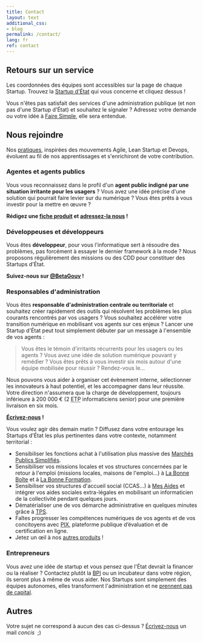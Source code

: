 ```yaml
---
title: Contact
layout: text
additional_css:
- blog
permalink: /contact/
lang: fr
ref: contact
---
```


## Retours sur un service

Les coordonnées des équipes sont accessibles sur la page de chaque Startup. Trouvez la [Startup d'État](/startups) qui vous concerne et cliquez dessus !

Vous n'êtes pas satisfait des services d'une administration publique (et non pas d'une Startup d'État) et souhaitez le signaler ? Adressez votre demande ou votre idée à [Faire Simple](https://www.faire-simple.gouv.fr/), elle sera entendue.


## Nous rejoindre

Nos [pratiques](https://github.com/betagouv/beta.gouv.fr/wiki), inspirées des mouvements Agile, Lean Startup et Devops, évoluent au fil de nos apprentissages et s'enrichiront de votre contribution.

### Agentes et agents publics

Vous vous reconnaissez dans le profil d'un **agent public indigné par une situation irritante pour les usagers** ? Vous avez une idée précise d'une solution qui pourrait faire levier sur du numérique ? Vous êtes prêts à vous investir pour la mettre en œuvre ?

**Rédigez une [fiche produit](/ficheproduit) et [adressez-la nous](mailto:recrutement@beta.gouv.fr?subject=Fiche%20produit) !**

### Développeuses et développeurs

Vous êtes **développeur**, pour vous l'informatique sert à résoudre des problèmes, pas forcément à essayer le dernier framework à la mode ? Nous proposons régulièrement des missions ou des CDD pour constituer des Startups d'État.

**Suivez-nous sur [@BetaGouv](https://twitter.com/BetaGouv) !**

### Responsables d'administration

Vous êtes **responsable d'administration centrale ou territoriale** et souhaitez créer rapidement des outils qui résolvent les problèmes les plus courants rencontrés par vos usagers ? Vous souhaitez accélérer votre transition numérique en mobilisant vos agents sur ces enjeux ? Lancer une Startup d'État peut tout simplement débuter par un message à l'ensemble de vos agents :

> Vous êtes le témoin d'irritants récurrents pour les usagers ou les agents ? Vous avez une idée de solution numérique pouvant y remédier ? Vous êtes prêts à vous investir six mois autour d'une équipe mobilisée pour réussir ? Rendez-vous le…

Nous pouvons vous aider à organiser cet évènement interne, sélectionner les innovateurs à haut potentiel, et les accompagner dans leur réussite. Votre direction n'assumera que la charge de développement, toujours inférieure à 200 000 € (2 <abbr title="Équivalent Temps Plein">ETP</abbr> informaticiens senior) pour une première livraison en six mois.

**[Écrivez-nous](mailto:recrutement@beta.gouv.fr?subject=Responsable%20administratif) !**

Vous voulez agir dès demain matin ? Diffusez dans votre entourage les Startups d'État les plus pertinentes dans votre contexte, notamment territorial :

* Sensibiliser les fonctions achat à l'utilisation plus massive des [Marchés Publics Simplifiés](http://mps.apientreprise.fr/).
* Sensibiliser vos missions locales et vos structures concernées par le retour à l'emploi (missions locales, maisons de l'emploi…) à [La Bonne Boîte](http://labonneboite.pole-emploi.fr/) et à [La Bonne Formation](http://labonneformation.pole-emploi.fr/).
* Sensibiliser vos structures d'accueil social (CCAS…) à [Mes Aides](https://mes-aides.gouv.fr/) et intégrer vos aides sociales extra-légales en mobilisant un informaticien de la collectivité pendant quelques jours.
* Dématérialiser une de vos démarche administrative en quelques minutes grâce à [TPS](http://tps.apientreprise.fr).
* Faîtes progresser les compétences numériques de vos agents et de vos concitoyens avec [PIX](https://pix.beta.gouv.fr/), plateforme publique d’évaluation et de certification en ligne.
* Jetez un œil à nos [autres produits](/startups) !

### Entrepreneurs

Vous avez une idée de startup et vous pensez que l'État devrait la financer ou la réaliser ? Contactez plutôt la [BPI](https://www.bpifrance.fr/) ou un incubateur dans votre région, ils seront plus à même de vous aider. Nos Startups sont simplement des équipes autonomes, elles transforment l'administration et ne [prennent pas de capital](/apropos).


## Autres

Votre sujet ne correspond à aucun des cas ci-dessus ? [Écrivez-nous](mailto:contact@beta.gouv.fr?subject=Autre%20sujet) un mail _concis_  ;)
